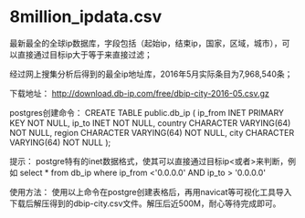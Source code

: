 # 8million_ipdata.csv
最新最全的全球ip数据库，字段包括（起始ip，结束ip，国家，区域，城市），可以直接通过目标ip大于等于来直接过滤；

经过网上搜集分析后得到的最全ip地址库，2016年5月实际条目为7,968,540条；


下载地址：
http://download.db-ip.com/free/dbip-city-2016-05.csv.gz

postgres创建命令：
CREATE TABLE public.db_ip (
  ip_from INET PRIMARY KEY NOT NULL,
  ip_to INET NOT NULL,
  country CHARACTER VARYING(64) NOT NULL,
  region CHARACTER VARYING(64) NOT NULL,
  city CHARACTER VARYING(64) NOT NULL
);

提示：
postgre特有的inet数据格式，使其可以直接通过目标ip<或者>来判断，例如
    select * from db_ip where ip_from <'0.0.0.0' AND ip_to > '0.0.0.0'
    
    
使用方法：
  使用以上命令在postgre创建表格后，再用navicat等可视化工具导入下载后解压得到的dbip-city.csv文件。解压后近500M，耐心等待完成即可。
